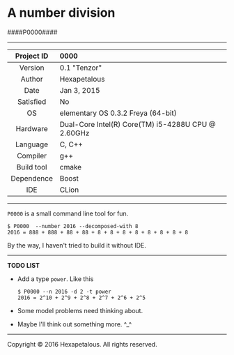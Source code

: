 A number division
================
####P0000####

****************

|Project ID |0000           |
|:---------:|:--------------|
|Version    |0.1 "Tenzor"   |
|Author     |Hexapetalous   |
|Date       |Jan 3, 2015    |
|Satisfied  |No             |
|OS         |elementary OS 0.3.2 Freya (64-bit)                 |
|Hardware   |Dual-Core Intel(R) Core(TM) i5-4288U CPU @ 2.60GHz |
|Language   |C, C++         |
|Compiler   |g++            |
|Build tool |cmake          |
|Dependence |Boost          |
|IDE        |CLion          |

****************

`P0000` is a small command line tool for fun.

    $ P0000  --number 2016 --decomposed-with 8
    2016 = 888 + 888 + 88 + 88 + 8 + 8 + 8 + 8 + 8 + 8 + 8 + 8

By the way, I haven't tried to build it without IDE.

****************

**TODO LIST**

-   Add a type `power`. Like this

        $ P0000 --n 2016 -d 2 -t power
        2016 = 2^10 + 2^9 + 2^8 + 2^7 + 2^6 + 2^5

-   Some model problems need thinking about.
-   Maybe I'll think out something more. ^_^

****************

Copyright &copy; 2016 Hexapetalous. All rights reserved.